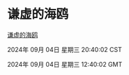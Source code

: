 # 谦虚的海鸥
[谦虚的海鸥](http://219.139.196.164:56308/qxdho/course/base/hotlink/index.php)

2024年 09月 04日 星期三 20:40:02 CST

2024年 09月 04日 星期三 12:40:02 GMT

